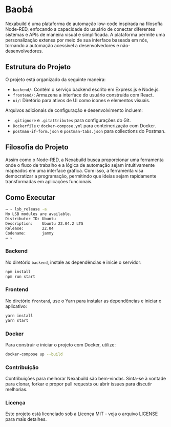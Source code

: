 # Baobá

Nexabuild é uma plataforma de automação low-code inspirada na filosofia Node-RED, enfocando a capacidade do usuário de conectar diferentes sistemas e APIs de maneira visual e simplificada. A plataforma permite uma personalização extensa por meio de sua interface baseada em nós, tornando a automação acessível a desenvolvedores e não-desenvolvedores.

## Estrutura do Projeto

O projeto está organizado da seguinte maneira:

- `backend/`: Contém o serviço backend escrito em Express.js e Node.js.
- `frontend/`: Armazena a interface do usuário construída com React.
- `ui/`: Diretório para ativos de UI como ícones e elementos visuais.

Arquivos adicionais de configuração e desenvolvimento incluem:

- `.gitignore` e `.gitattributes` para configurações do Git.
- `Dockerfile` e `docker-compose.yml` para conteinerização com Docker.
- `postman-if-form.json` e `postman-tabs.json` para collections do Postman.

## Filosofia do Projeto

Assim como o Node-RED, a Nexabuild busca proporcionar uma ferramenta onde o fluxo de trabalho e a lógica de automação sejam intuitivamente mapeados em uma interface gráfica. Com isso, a ferramenta visa democratizar a programação, permitindo que ideias sejam rapidamente transformadas em aplicações funcionais.

## Como Executar

```bash
→ ~ lsb_release -a
No LSB modules are available.
Distributor ID: Ubuntu
Description:    Ubuntu 22.04.2 LTS
Release:        22.04
Codename:       jammy
→ ~ 
```

### Backend

No diretório `backend`, instale as dependências e inicie o servidor:

```bash
npm install
npm run start
```

### Frontend

No diretório `frontend`, use o Yarn para instalar as dependências e iniciar o aplicativo:

```bash
yarn install
yarn start
```

### Docker

Para construir e iniciar o projeto com Docker, utilize:

```bash
docker-compose up --build
```

### Contribuição

Contribuições para melhorar Nexabuild são bem-vindas. Sinta-se à vontade para clonar, forkar e propor pull requests ou abrir issues para discutir melhorias.

### Licença

Este projeto está licenciado sob a Licença MIT - veja o arquivo LICENSE para mais detalhes.
